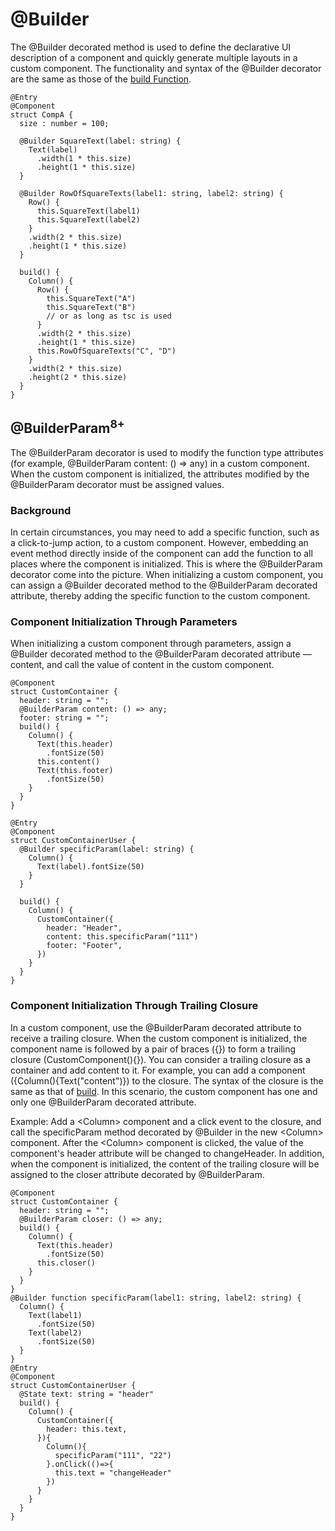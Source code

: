 # @Builder


The @Builder decorated method is used to define the declarative UI description of a component and quickly generate multiple layouts in a custom component. The functionality and syntax of the @Builder decorator are the same as those of the [build Function](ts-function-build.md).



```
@Entry
@Component
struct CompA {
  size : number = 100;

  @Builder SquareText(label: string) {
    Text(label)
      .width(1 * this.size)
      .height(1 * this.size)
  }

  @Builder RowOfSquareTexts(label1: string, label2: string) {
    Row() {
      this.SquareText(label1)
      this.SquareText(label2)
    }
    .width(2 * this.size)
    .height(1 * this.size)
  }

  build() {
    Column() {
      Row() {
        this.SquareText("A")
        this.SquareText("B")
        // or as long as tsc is used
      }
      .width(2 * this.size)
      .height(1 * this.size)
      this.RowOfSquareTexts("C", "D")
    }
    .width(2 * this.size)
    .height(2 * this.size)
  }
}
```

## @BuilderParam<sup>8+</sup>

The @BuilderParam decorator is used to modify the function type attributes (for example, @BuilderParam content: () => any) in a custom component. When the custom component is initialized, the attributes modified by the @BuilderParam decorator must be assigned values.

### Background

In certain circumstances, you may need to add a specific function, such as a click-to-jump action, to a custom component. However, embedding an event method directly inside of the component can add the function to all places where the component is initialized. This is where the @BuilderParam decorator come into the picture. When initializing a custom component, you can assign a @Builder decorated method to the @BuilderParam decorated attribute, thereby adding the specific function to the custom component.

### Component Initialization Through Parameters

When initializing a custom component through parameters, assign a @Builder decorated method to the @BuilderParam decorated attribute —content, and call the value of content in the custom component.

```
@Component
struct CustomContainer {
  header: string = "";
  @BuilderParam content: () => any;
  footer: string = "";
  build() {
    Column() {
      Text(this.header)
        .fontSize(50)
      this.content()
      Text(this.footer)
        .fontSize(50)
    }
  }
}

@Entry
@Component
struct CustomContainerUser {
  @Builder specificParam(label: string) {
    Column() {
      Text(label).fontSize(50)
    }
  }

  build() {
    Column() {
      CustomContainer({
        header: "Header",
        content: this.specificParam("111")
        footer: "Footer",
      })
    }
  }
}
```

### Component Initialization Through Trailing Closure

In a custom component, use the @BuilderParam decorated attribute to receive a trailing closure. When the custom component is initialized, the component name is followed by a pair of braces ({}) to form a trailing closure (CustomComponent(){}). You can consider a trailing closure as a container and add content to it. For example, you can add a component ({Column(){Text("content")}) to the closure. The syntax of the closure is the same as that of [build](ts-function-build.md). In this scenario, the custom component has one and only one @BuilderParam decorated attribute.

Example: Add a &lt;Column> component and a click event to the closure, and call the specificParam method decorated by @Builder in the new &lt;Column&gt; component. After the &lt;Column&gt; component is clicked, the value of the component's header attribute will be changed to changeHeader. In addition, when the component is initialized, the content of the trailing closure will be assigned to the closer attribute decorated by @BuilderParam.

```
@Component
struct CustomContainer {
  header: string = "";
  @BuilderParam closer: () => any;
  build() {
    Column() {
      Text(this.header)
        .fontSize(50)
      this.closer()
    }
  }
}
@Builder function specificParam(label1: string, label2: string) {
  Column() {
    Text(label1)
      .fontSize(50)
    Text(label2)
      .fontSize(50)
  }
}
@Entry
@Component
struct CustomContainerUser {
  @State text: string = "header"
  build() {
    Column() {
      CustomContainer({
        header: this.text,
      }){
        Column(){
          specificParam("111", "22")
        }.onClick(()=>{
          this.text = "changeHeader"
        })
      }
    }
  }
}
```
